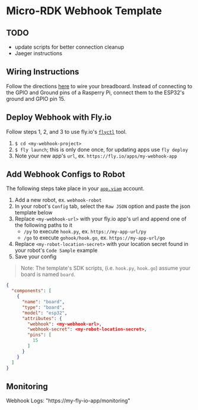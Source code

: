# Micro-RDK Webhook Template

## TODO

- update scripts for better connection cleanup
- Jaeger instructions

## Wiring Instructions

Follow the directions [here](https://docs.viam.com/tutorials/get-started/make-an-led-blink-with-the-viam-app/) to wire your breadboard.
Instead of connecting to the GPIO and Ground pins of a Rasperry Pi, connect them to the ESP32's ground and GPIO pin 15.

## Deploy Webhook with Fly.io

Follow steps 1, 2, and 3 to use fly.io's [`flyctl`](https://fly.io/docs/hands-on/install-flyctl/) tool.

1. `$ cd <my-webhook-project>`
2. `$ fly launch`; this is only done once, for updating apps use `fly deploy`
3. Note your new app's `url`, ex. `https://fly.io/apps/my-webhook-app`

## Add Webhook Configs to Robot

The following steps take place in your [`app.viam`](https://app.viam.com) account.

1. Add a new robot, ex. `webhook-robot`
2. In your robot's `Config` tab, select the `Raw JSON` option and paste the json template below
3. Replace `<my-webhook-url>` with your fly.io app's url and append one of the following paths to it
   - `/py` to execute `hook.py`, ex. `https://my-app-url/py`
   - `/go` to execute `gohook/hook.go`, ex. `https://my-app-url/go`
4. Replace `<my-robot-location-secret>` with your location secret found in your robot's `Code Sample` example
5. Save your config

> Note: The template's SDK scripts, (i.e. `hook.py`, `hook.go`) assume your board is named `board`.

```json
{
  "components": [
    {
      "name": "board",
      "type": "board",
      "model": "esp32",
      "attributes": {
        "webhook": <my-webhook-url>,
        "webhook-secret": <my-robot-location-secret>,
        "pins": [
          15
        ]
      }
    }
  ]
}
```

## Monitoring

Webhook Logs: "https://my-fly-io-app/monitoring"
